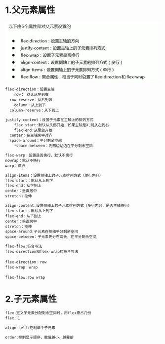 # 1.父元素属性

![image-20200908111049780](../img/image-20200908111049780.png)

```js
flex-direction：设置主轴
	row： 默认从左到右
  row-reserve：从右到做
	column：从上到下
  column-reserve：从下到上
```

```js
justify-content：设置子元素在主轴上的排列方式
	flex-start:默认从头部开始，如果主轴是X,则从左到右
	flex-end:从尾部开始
  center：在主轴居中对齐
  space-around：平分剩余空间
	*space-between：先两边贴边在平分剩余空间

```

```js
flex-warp：设置是否换行，默认不换行
nowrap：默认不换行
warp：换行
```

```js
align-items：设置侧轴上的子元素排列方式（单行内容）
flex-start：默认从上到下
flex-end：从下到上
center：垂直居中
stretch：拉伸
```

```js
align-content:设置侧轴上的子元素排列方式（多行内容，是否主轴换行）
flex-start：默认从上到下
flex-end：从下到上
center：垂直居中
stretch：拉伸
space-around:子元素在侧轴平分剩余空间
space-between：子元素先分布两头，在平分剩余空间
```

```js
flex-flow:符合写法
flex-direction和flex-wrap的符合写法

flex-direction：row
flex-wrap：wrap

flex-flow:row wrap


```

# 2.子元素属性

```js
flex:定义子元素分配剩余空间时，用flex来占几份
flex：1
```

```js
align-self:控制单个子元素
```

```js
order:控制显示顺序，数值越小，越靠前
```

